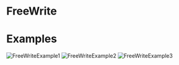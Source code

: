 # FreeWrite
# Examples
![FreeWriteExample1](https://user-images.githubusercontent.com/35928224/139535328-a3768e0b-5cfd-41a5-8d68-a5d3173bd3f9.png)
![FreeWriteExample2](https://user-images.githubusercontent.com/35928224/139535094-0952a597-f0ae-438c-b984-c87c4728c1b2.jpg)
![FreeWriteExample3](https://user-images.githubusercontent.com/35928224/139535449-4850789d-0aa0-473e-8235-80abfd38b7b8.png)

